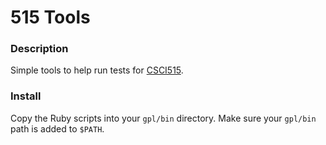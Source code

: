 # 515 Tools
### Description
Simple tools to help run tests for [CSCI515](http://www.ecst.csuchico.edu/~tyson/classes/515.s16/).
### Install
Copy the Ruby scripts into your `gpl/bin` directory. Make sure your `gpl/bin` path is added to `$PATH`.
